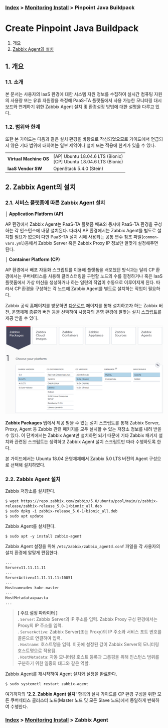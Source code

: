 ### [Index](https://github.com/PaaS-TA/Guide/tree/working-new-template) > [Monitoring Install](PAAS-TA_MONITORING_INSTALL_GUIDE.md) > Pinpoint Java Buildpack


# Create Pinpoint Java Buildpack
1. [개요](#1)
2. [Zabbix Agent의 설치](#2)


## <div id="1">1. 개요


### 1.1. 소개
본 문서는 사용자의 IaaS 환경에 대한 시스템 자원 정보를 수집하여 실시간 컴퓨팅 자원의 사용량 또는 유휴 자원량을 측정해 PaaS-TA 플랫폼에서 사용 가능한 모니터링 대시보드와 연계하기 위한 Zabbix Agent 설치 및 환경설정 방법에 대한 설명을 다루고 있다.
  

### 1.2. 범위와 한계
또한 본 가이드는 다음과 같은 설치 환경을 바탕으로 작성되었으므로 가이드에서 언급되지 않은 기타 범위에 대하여는 일부 제약이나 설치 또는 적용에 한계가 있을 수 있다.

<table>
  <tr>
    <td><b>Virtual Machine OS</b></td>
    <td>[AP] Ubuntu 18.04.6 LTS (Bionic)<br>
        [CP] Ubuntu 18.04.6 LTS (Bionic)</td>
  </tr>
  <tr>
    <td><b>IaaS Vendor SW</b></td>
    <td> OpenStack 5.4.0 (Stein)
    </td>
  </tr>
</table>


## <div id="2">2. Zabbix Agent의 설치


### 2.1. 서비스 플랫폼에 따른 Zabbix Agent 설치
**│ Application Platform (AP)**  

AP 환경에서 Zabbix Agent는 PaaS-TA 플랫폼 배포와 동시에 PaaS-TA 환경을 구성하는 각 인스턴스에 내장 설치된다. 따라서 AP 환경에서는 Zabbix Agent를 별도로 설치할 필요가 없으며 다만 PaaS-TA 설치 시에 사용되는 공통 변수 참조 파일(`common-vars.yml`)등에서 Zabbix Server 혹은 Zabbix Proxy IP 정보만 알맞게 설정해주면 된다.

**│ Container Platform (CP)**  

AP 환경에서 배포 자동화 스크립트를 이용해 플랫폼을 배포했던 방식과는 달리 CP 환경에서는 쿠버네티스를 사용해 클러스터링을 구현할 노드의 수를 결정하거나 혹은 IaaS 플랫폼에서 가상 머신을 생성하거나 하는 일련의 작업이 수동으로 이루어지게 된다. 따라서 CP 환경을 구성하는 각 노드에 Zabbix Agent를 별도로 설치하는 작업이 필요하다.

Zabbix 공식 홈페이지를 방문하면 [다운로드](https://www.zabbix.com/download) 페이지를 통해 설치하고자 하는 Zabbix 버전, 운영체제 종류와 버전 등을 선택하여 사용자의 운영 환경에 알맞는 설치 스크립트를 제공 받을 수 있다.

![](images/zabbix_agent_install_guide_01.png)

**Zabbix Packages** 탭에서 제공 받을 수 있는 설치 스크립트를 통해 Zabbix Server, Proxy, Agent 등 Zabbix 관련 패키지를 모두 설치할 수 있는 저장소 정보를 내려 받을 수 있다. 이 단계에서는 Zabbix Agent만 설치하면 되기 때문에 기타 Zabbix 패키지 설치와 관련된 스크립트는 생략하고 Zabbix Agent 설치 스크립트만 따라 수행하도록 한다.

본 가이드에서는 Ubuntu 18.04 운영체제에서 Zabbix 5.0 LTS 버전의 Agent 구성으로 선택해 설치하였다.


### 2.2. Zabbix Agent 설치
Zabbix 저장소를 설치한다.
```
$ wget https://repo.zabbix.com/zabbix/5.0/ubuntu/pool/main/z/zabbix-release/zabbix-release_5.0-1+bionic_all.deb
$ sudo dpkg -i zabbix-release_5.0-1+bionic_all.deb
$ sudo apt update
```

Zabbix Agent를 설치한다.
```
$ sudo apt -y install zabbix-agent
```
Zabbix Agent 설정을 위해 `/etc/zabbix/zabbix_agentd.conf` 파일을 각 사용자의 설치 환경에 알맞게 편집한다.
```
...
Server=11.11.11.11
...
ServerActive=11.11.11.11:10051
...
Hostname=dev-kube-master
...
HostMetadata=paasta
...
```
> **[ 주요 설정 파라미터 ]**  
. `Server`: Zabbix Server의 IP 주소를 입력. Zabbix Proxy 구성 환경에서는 Proxy의 IP 주소를 입력.  
. `ServerActive`: Zabbix Server(또는 Proxy)의 IP 주소와 서비스 포트 번호를 콜론으로 연결하여 입력.  
. `Hostname`: 호스트명을 입력. 이곳에 설정된 값이 Zabbix Server의 모니터링 호스트명으로 적용됨.  
. `HostMetadata`: 자동 모니터링 호스트 등록과 그룹핑을 위해 인스턴스 범위를 구분하기 위한 일종의 태그와 같은 역할.

Zabbix Agent를 재시작하여 Agent 설치와 설정을 완료한다.
```
$ sudo systemctl restart zabbix-agent
```

여기까지의 **'2.2. Zabbix Agent 설치'** 항목의 설치 가이드를 CP 환경 구성을 위한 모든 쿠버네티스 클러스터 노드(Master 노드 및 모든 Slave 노드)에서 동일하게 반복하여 수행한다.


### [Index](https://github.com/PaaS-TA/Guide/tree/working-new-template) > [Monitoring Install](PAAS-TA_MONITORING_INSTALL_GUIDE.md) > Zabbix Agent
